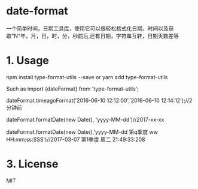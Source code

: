 # date-format
一个简单时间，日期工具库，使用它可以很轻松格式化日期，时间以及获取"N"年，月，日，时，分，秒前后,还有日期，字符串互转，日期天数差等
# 1. Usage

npm install type-format-utils --save
or
yarn add  type-format-utils

Such as
import {dateFormat} from 'type-format-utils';

dateFormat.timeagoFormat('2016-06-10 12:12:00','2016-06-10 12:14:12');//2分钟前

dateFormat.formatDate(new Date(), 'yyyy-MM-dd')//2017-xx-xx

dateFormat.formatDate(new Date(),'yyyy-MM-dd 第q季度 ww HH:mm:ss:SSS')//2017-03-07 第1季度 周二 21:49:33:208

# 3. License
MIT

